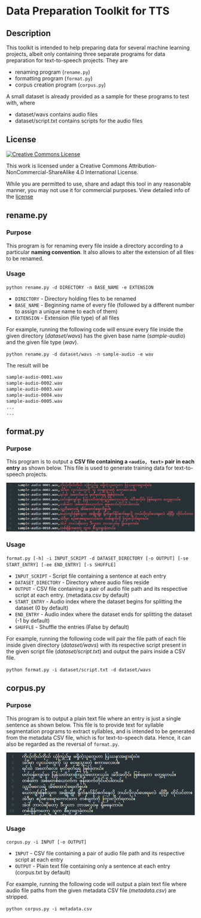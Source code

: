# Data Preparation Toolkit for TTS

## Description

This toolkit is intended to help preparing data for several machine learning projects, albeit only containing three separate programs for data preparation for text-to-speech projects. They are

- renaming program (`rename.py`)
- formatting program (`format.py`)
- corpus creation program (`corpus.py`)

A small dataset is already provided as a sample for these programs to test with, where

- dataset/wavs contains audio files
- dataset/script.txt contains scripts for the audio files

## License

<a rel="license" href="http://creativecommons.org/licenses/by-nc-sa/4.0/"><img alt="Creative Commons License" style="border-width:0" src="https://i.creativecommons.org/l/by-nc-sa/4.0/88x31.png" /></a>

This work is licensed under a
Creative Commons Attribution-NonCommercial-ShareAlike 4.0 International License.

While you are permitted to use, share and adapt this tool in any reasonable manner, you may not use it for commercial purposes. View detailed info of the [license](https://creativecommons.org/licenses/by-nc-sa/4.0/)

## rename.py

### Purpose

This program is for renaming every file inside a directory according to a particular **naming convention**. It also allows to alter the extension of all files to be renamed.

### Usage

`python rename.py -d DIRECTORY -n BASE_NAME -e EXTENSION`

- `DIRECTORY` - Directory holding files to be renamed
- `BASE_NAME` - Beginning name of every file (followed by a different number to assign a unique name to each of them)
- `EXTENSION` - Extension (file type) of all files

For example, running the following code will ensure every file inside the given directory (_dataset/wavs_) has the given base name (_sample-audio_) and the given file type (_wav_).

`python rename.py -d dataset/wavs -n sample-audio -e wav`

The result will be

```
sample-audio-0001.wav
sample-audio-0002.wav
sample-audio-0003.wav
sample-audio-0004.wav
sample-audio-0005.wav
...
...
```

## format.py

### Purpose

This program is to output a **CSV file containing a `<audio, text>` pair in each entry** as shown below. This file is used to generate training data for text-to-speech projects.

![Sample Metadata](images/format.png)

### Usage

`format.py [-h] -i INPUT_SCRIPT -d DATASET_DIRECTORY [-o OUTPUT] [-se START_ENTRY] [-ee END_ENTRY] [-s SHUFFLE]`

- `INPUT_SCRIPT` - Script file containing a sentence at each entry
- `DATASET_DIRECTORY` - Directory where audio files reside
- `OUTPUT` - CSV file containing a pair of audio file path and its respective script at each entry. (metadata.csv by default)
- `START_ENTRY` - Audio index where the dataset begins for splitting the dataset (0 by default)
- `END_ENTRY` - Audio index where the dataset ends for splitting the dataset (-1 by default)
- `SHUFFLE` - Shuffle the entries (False by default)

For example, running the following code will pair the file path of each file inside given directory (_dataset/wavs_) with its respective script present in the given script file (_dataset/script.txt_) and output the pairs inside a CSV file.

`python format.py -i dataset/script.txt -d dataset/wavs`

## corpus.py

### Purpose

This program is to output a plain text file where an entry is just a single sentence as shown below. This file is to provide text for syllable segmentation programs to extract syllables, and is intended to be generated from the metadata CSV file, which is for text-to-speech data. Hence, it can also be regarded as the reversal of `format.py`.

![Sample Corpus](images/corpus.png)

### Usage

`corpus.py -i INPUT [-o OUTPUT]`

- `INPUT` - CSV file containing a pair of audio file path and its respective script at each entry
- `OUTPUT` - Plain text file containing only a sentence at each entry (corpus.txt by default)

For example, running the following code will output a plain text file where audio file paths from the given metadata CSV file (_metadata.csv_) are stripped.

`python corpus.py -i metadata.csv`
